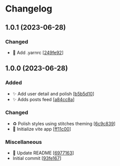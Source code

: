 # Changelog

<a name="1.0.1"></a>

## 1.0.1 (2023-06-28)

### Changed

-   🔧 Add .yarnrc [[249fe92](https://github.com/jancama2/smartlook/commit/249fe920bc87f9a5ed77cabc9676003e534b0435)]

<a name="1.0.0"></a>

## 1.0.0 (2023-06-28)

### Added

-   ✨ Add user detail and polish [[b5b5d10](https://github.com/jancama2/smartlook/commit/b5b5d10ee2556024df23766db1aa74ec87d7b4f2)]
-   ✨ Adds posts feed [[a84cc8a](https://github.com/jancama2/smartlook/commit/a84cc8ad7b5dba58958dadd0a78bcc2cc0cde635)]

### Changed

-   ♻️ Polish styles using stitches theming [[6c9c839](https://github.com/jancama2/smartlook/commit/6c9c83978875fce1adcb2e9d2de7702f570d56bb)]
-   🔧 Initialize vite app [[ff11c00](https://github.com/jancama2/smartlook/commit/ff11c001152a9cdde7088f8f6f343de1b3d3a501)]

### Miscellaneous

-   📝 Update README [[6977163](https://github.com/jancama2/smartlook/commit/697716377a0586ef135226a30b0634fd4bc883e4)]
-   Initial commit [[93fe167](https://github.com/jancama2/smartlook/commit/93fe167b38403cd35cff07623388fdf2b08e52e6)]
